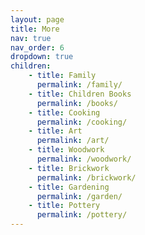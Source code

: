 ```yaml
---
layout: page
title: More
nav: true
nav_order: 6
dropdown: true
children: 
    - title: Family
      permalink: /family/
    - title: Children Books
      permalink: /books/
    - title: Cooking
      permalink: /cooking/
    - title: Art
      permalink: /art/
    - title: Woodwork
      permalink: /woodwork/
    - title: Brickwork
      permalink: /brickwork/
    - title: Gardening
      permalink: /garden/
    - title: Pottery
      permalink: /pottery/
---
```


 